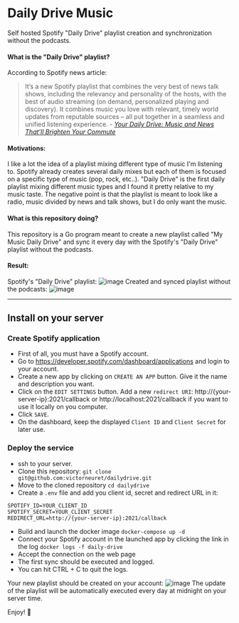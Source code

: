 
# Daily Drive Music

Self hosted Spotify "Daily Drive" playlist creation and synchronization without the podcasts.

#### What is the "Daily Drive" playlist?
According to Spotify news article:
> It’s a new Spotify playlist that combines the very best of news talk shows, including the relevancy and personality of the hosts, with the best of audio streaming (on demand, personalized playing and discovery). It combines music you love with relevant, timely world updates from reputable sources – all put together in a seamless and unified listening experience. - [*Your Daily Drive: Music and News That’ll Brighten Your Commute*](https://newsroom.spotify.com/2019-06-12/your-daily-drive-music-and-news-thatll-brighten-your-commute/)

#### Motivations:
I like a lot the idea of a playlist mixing different type of music I'm listening to. Spotify already creates several daily mixes but each of them is focused on a specific type of music (pop, rock, etc..). "Daily Drive" is the first daily playlist mixing different music types and I found it pretty relative to my music taste. The negative point is that the playlist is meant to look like a radio, music divided by news and talk shows, but I do only want the music.

#### What is this repository doing?
This repository is a Go program meant to create a new playlist called "My Music Daily Drive" and sync it every day with the Spotify's "Daily Drive" playlist without the podcasts.

#### Result:
Spotify's "Daily Drive" playlist:
![image](https://user-images.githubusercontent.com/34629981/116953817-31de7a80-acc9-11eb-8945-1dc1714781d7.png)
Created and synced playlist without the podcasts:
![image](https://user-images.githubusercontent.com/34629981/116953874-520e3980-acc9-11eb-8779-f08890cae535.png)
****


## Install on your server

### Create Spotify application
- First of all, you must have a Spotify account.
- Go to https://developer.spotify.com/dashboard/applications and login to your account.
- Create a new app by clicking on `CREATE AN APP` button. Give it the name and description you want.
- Click on the `EDIT SETTINGS` button. Add a new `redirect URI`: http://{your-server-ip}:2021/callback or http://localhost:2021/callback if you want to use it locally on you computer.
- Click `SAVE`.
- On the dashboard, keep the displayed `Client ID` and `Client Secret` for later use.

### Deploy the service
- ssh to your server.
- Clone this repository: `git clone git@github.com:victorneuret/dailydrive.git`
- Move to the cloned repository `cd dailydrive`
- Create a `.env` file and add you client id, secret and redirect URL in it:
```
SPOTIFY_ID=YOUR_CLIENT_ID
SPOTIFY_SECRET=YOUR_CLIENT_SECRET
REDIRECT_URL=http://{your-server-ip}:2021/callback
```
- Build and launch the docker image `docker-compose up -d`
- Connect your Spotify account in the launched app by clicking the link in the log `docker logs -f daily-drive`
- Accept the connection on the web page
- The first sync should be executed and logged.
- You can hit CTRL + C to quit the logs.

Your new playlist should be created on your account:
![image](https://user-images.githubusercontent.com/34629981/116954883-145ee000-accc-11eb-9eb9-e7fb4bb6e1ef.png)
The update of the playlist will be automatically executed every day at midnight on your server time.



Enjoy! 🎉
